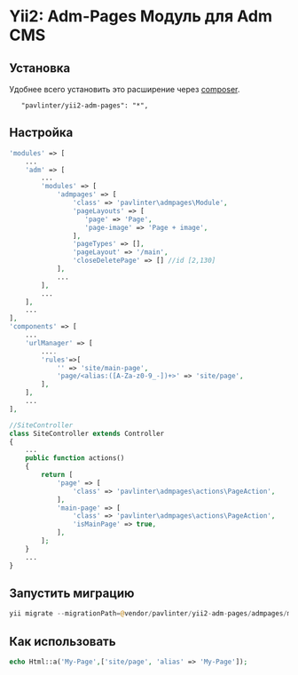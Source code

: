 Yii2: Adm-Pages Модуль для Adm CMS
================

Установка
------------
Удобнее всего установить это расширение через [composer](http://getcomposer.org/download/).

```
   "pavlinter/yii2-adm-pages": "*",
```

Настройка
-------------
```php
'modules' => [
    ...
    'adm' => [
        ...
        'modules' => [
            'admpages' => [
                'class' => 'pavlinter\admpages\Module',
                'pageLayouts' => [
                   'page' => 'Page',
                   'page-image' => 'Page + image',
                ],
                'pageTypes' => [],
                'pageLayout' => '/main',
                'closeDeletePage' => [] //id [2,130]
            ],
            ...
        ],
        ...
    ],
    ...
],
'components' => [
    ...
    'urlManager' => [
        ....
        'rules'=>[
            '' => 'site/main-page',
            'page/<alias:([A-Za-z0-9_-])+>' => 'site/page',
        ],
    ],
    ...
],
```

```php
//SiteController
class SiteController extends Controller
{
    ...
    public function actions()
    {
        return [
            'page' => [
                'class' => 'pavlinter\admpages\actions\PageAction',
            ],
            'main-page' => [
                'class' => 'pavlinter\admpages\actions\PageAction',
                'isMainPage' => true,
            ],
        ];
    }
    ...
}
```

Запустить миграцию
-------------
```php
yii migrate --migrationPath=@vendor/pavlinter/yii2-adm-pages/admpages/migrations
```

Как использовать
-------------
```php
echo Html::a('My-Page',['site/page', 'alias' => 'My-Page']);
```